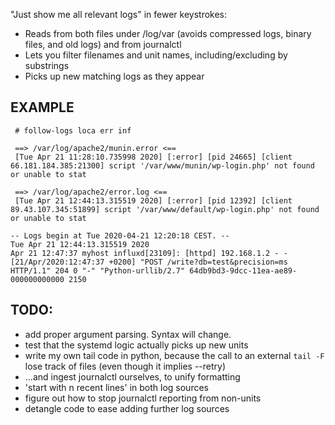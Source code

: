 "Just show me all relevant logs" in fewer keystrokes:
- Reads from both files under /log/var (avoids compressed logs, binary files, and old logs) and from journalctl
- Lets you filter filenames and unit names, including/excluding by substrings
- Picks up new matching logs as they appear


## EXAMPLE
```
 # follow-logs loca err inf

 ==> /var/log/apache2/munin.error <==
 [Tue Apr 21 11:28:10.735998 2020] [:error] [pid 24665] [client 66.181.184.385:21300] script '/var/www/munin/wp-login.php' not found or unable to stat

 ==> /var/log/apache2/error.log <==
 [Tue Apr 21 12:44:13.315519 2020] [:error] [pid 12392] [client 89.43.107.345:51899] script '/var/www/default/wp-login.php' not found or unable to stat

-- Logs begin at Tue 2020-04-21 12:20:18 CEST. --
Tue Apr 21 12:44:13.315519 2020
Apr 21 12:47:37 myhost influxd[23109]: [httpd] 192.168.1.2 - - [21/Apr/2020:12:47:37 +0200] "POST /write?db=test&precision=ms HTTP/1.1" 204 0 "-" "Python-urllib/2.7" 64db9bd3-9dcc-11ea-ae89-000000000000 2150

```

## TODO:
- add proper argument parsing. Syntax will change.
- test that the systemd logic actually picks up new units
- write my own tail code in python, because the call to an external `tail -F` lose track of files (even though it implies --retry)
- ...and ingest journalctl ourselves, to unify formatting
- 'start with n recent lines' in both log sources
- figure out how to stop journalctl reporting from non-units
- detangle code to ease adding further log sources
